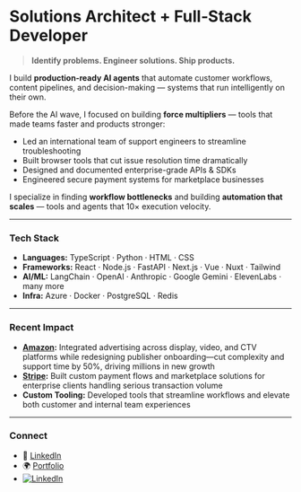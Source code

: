 # Solutions Architect + Full‑Stack Developer  
> **Identify problems. Engineer solutions. Ship products.**

I build **production‑ready AI agents** that automate customer workflows, content pipelines, and decision-making — systems that run intelligently on their own.  

Before the AI wave, I focused on building **force multipliers** — tools that made teams faster and products stronger:

- Led an international team of support engineers to streamline troubleshooting  
- Built browser tools that cut issue resolution time dramatically  
- Designed and documented enterprise-grade APIs & SDKs  
- Engineered secure payment systems for marketplace businesses  

I specialize in finding **workflow bottlenecks** and building **automation that scales** — tools and agents that 10× execution velocity.

---

### Tech Stack

- **Languages:** TypeScript · Python · HTML · CSS
- **Frameworks:** React · Node.js · FastAPI · Next.js · Vue · Nuxt · Tailwind  
- **AI/ML:** LangChain · OpenAI · Anthropic · Google Gemini · ElevenLabs · many more   
- **Infra:** Azure · Docker · PostgreSQL · Redis

---

### Recent Impact
- **[Amazon](https://aps.amazon.com):** Integrated advertising across display, video, and CTV platforms while redesigning publisher onboarding—cut complexity and support time by 50%, driving millions in new growth
- **[Stripe](https://stripe.com):** Built custom payment flows and marketplace solutions for enterprise clients handling serious transaction volume
- **Custom Tooling:** Developed tools that streamline workflows and elevate both customer and internal team experiences

---

### Connect

- 💼 [LinkedIn](https://linkedin.com/in/jcottam)  
- 🌍 [Portfolio](https://johnryancottam.com)
- [![LinkedIn](https://custom-icon-badges.demolab.com/badge/LinkedIn-0A66C2?logo=linkedin-white&logoColor=fff)](https://www.linkedin.com/in/jcottam/)
